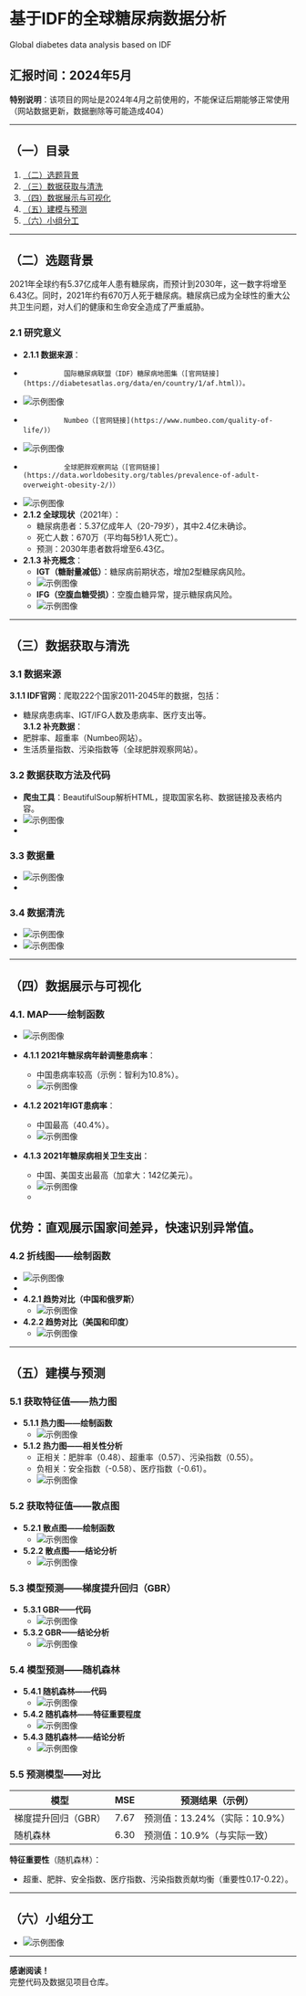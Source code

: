 # 基于IDF的全球糖尿病数据分析

Global diabetes data analysis based on IDF  

**汇报时间**：2024年5月  
---
**特别说明**：该项目的网址是2024年4月之前使用的，不能保证后期能够正常使用（网站数据更新，数据删除等可能造成404）


---

## （一）目录
1. [（二）选题背景](#（二）选题背景)  
2. [（三）数据获取与清洗](#（三）数据获取与清洗)  
3. [（四）数据展示与可视化](#（四）数据展示与可视化)  
4. [（五）建模与预测](#（五）建模与预测)  
5. [（六）小组分工](#（六）小组分工)  

---

## （二）选题背景
2021年全球约有5.37亿成年人患有糖尿病，而预计到2030年，这一数字将增至6.43亿。同时，2021年约有670万人死于糖尿病。糖尿病已成为全球性的重大公共卫生问题，对人们的健康和生命安全造成了严重威胁。


### 2.1 研究意义
- **2.1.1 数据来源**：
-               国际糖尿病联盟（IDF）糖尿病地图集（[官网链接](https://diabetesatlas.org/data/en/country/1/af.html)）。
- ![示例图像](/image/Http/糖尿病.png)
-               Numbeo（[官网链接](https://www.numbeo.com/quality-of-life/)）
- ![示例图像](/image/Http/Numbeo.png)
-               全球肥胖观察网站（[官网链接](https://data.worldobesity.org/tables/prevalence-of-adult-overweight-obesity-2/)）
- ![示例图像](/image/Http/肥胖网.png)
- **2.1.2 全球现状**（2021年）：  
  - 糖尿病患者：5.37亿成年人（20-79岁），其中2.4亿未确诊。  
  - 死亡人数：670万（平均每5秒1人死亡）。  
  - 预测：2030年患者数将增至6.43亿。  
- **2.1.3 补充概念**：  
  - **IGT（糖耐量减低）**：糖尿病前期状态，增加2型糖尿病风险。
  -  ![示例图像](/image/IGT_IFG/IGT.png)
  - **IFG（空腹血糖受损）**：空腹血糖异常，提示糖尿病风险。  
  -  ![示例图像](/image/IGT_IFG/IFG.png)
---

## （三）数据获取与清洗
### 3.1 数据来源
**3.1.1 IDF官网**：爬取222个国家2011-2045年的数据，包括：  
   - 糖尿病患病率、IGT/IFG人数及患病率、医疗支出等。  
**3.1.2 补充数据**：  
   - 肥胖率、超重率（Numbeo网站）。  
   - 生活质量指数、污染指数等（全球肥胖观察网站）。  

### 3.2 数据获取方法及代码
- **爬虫工具**：BeautifulSoup解析HTML，提取国家名称、数据链接及表格内容。  
-    ![示例图像](/image/数据获取/01.png)
-    
### 3.3 数据量
-    ![示例图像](/image/数据获取/02.png)
-    
### 3.4 数据清洗
-    ![示例图像](/image/数据获取/03.png)
-    ![示例图像](/image/数据获取/04.png)
---


## （四）数据展示与可视化
### 4.1. MAP——绘制函数
- ![示例图像](/image/数据展示与绘图/01.png)
 
- **4.1.1 2021年糖尿病年龄调整患病率**：  
  - 中国患病率较高（示例：智利为10.8%）。
  - ![示例图像](/image/数据展示与绘图/02.png)
- **4.1.2 2021年IGT患病率**：
  - 中国最高（40.4%）。
  - ![示例图像](/image/数据展示与绘图/03.png)
- **4.1.3 2021年糖尿病相关卫生支出**：
  - 中国、美国支出最高（加拿大：142亿美元）。
  - ![示例图像](/image/数据展示与绘图/04.png)
  - 
**优势**：直观展示国家间差异，快速识别异常值。  
---
### 4.2 折线图——绘制函数
- ![示例图像](/image/数据展示与绘图/05.png)
- 
- **4.2.1 趋势对比（中国和俄罗斯）** 
    - ![示例图像](/image/数据展示与绘图/06.png)
- **4.2.2 趋势对比（美国和印度）**
    - ![示例图像](/image/数据展示与绘图/07.png)

---

## （五）建模与预测
### 5.1 获取特征值——热力图
- **5.1.1 热力图——绘制函数**
    - ![示例图像](/image/建模与预测/01.png)
- **5.1.2 热力图——相关性分析**
    - 正相关：肥胖率（0.48）、超重率（0.57）、污染指数（0.55）。  
    - 负相关：安全指数（-0.58）、医疗指数（-0.61）。
    - ![示例图像](/image/建模与预测/02.png)
### 5.2 获取特征值——散点图
- **5.2.1 散点图——绘制函数**
    - ![示例图像](/image/建模与预测/03.png)
- **5.2.2 散点图——结论分析**
    - ![示例图像](/image/建模与预测/04.png)

### 5.3 模型预测——梯度提升回归（GBR）
- **5.3.1 GBR——代码**
    - ![示例图像](/image/建模与预测/05.png)
- **5.3.2 GBR——结论分析**
    - ![示例图像](/image/建模与预测/06.png)

### 5.4 模型预测——随机森林
- **5.4.1 随机森林——代码**
    - ![示例图像](/image/建模与预测/07.png)
- **5.4.2 随机森林——特征重要程度**
    - ![示例图像](/image/建模与预测/08.png)
- **5.4.3 随机森林——结论分析**
    - ![示例图像](/image/建模与预测/09.png)
### 5.5 预测模型——对比
| 模型                | MSE   | 预测结果（示例）       |
|---------------------|-------|------------------------|
| 梯度提升回归（GBR） | 7.67  | 预测值：13.24%（实际：10.9%） |
| 随机森林            | 6.30  | 预测值：10.9%（与实际一致）  |

**特征重要性**（随机森林）：  
- 超重、肥胖、安全指数、医疗指数、污染指数贡献均衡（重要性0.17-0.22）。  

---

## （六）小组分工
- ![示例图像](/image/小组/01.png)
---

**感谢阅读！**  
完整代码及数据见项目仓库。  

